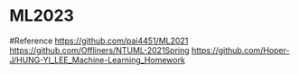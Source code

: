 # ML2023

#Reference
https://github.com/pai4451/ML2021 
https://github.com/Offliners/NTUML-2021Spring
https://github.com/Hoper-J/HUNG-YI_LEE_Machine-Learning_Homework
